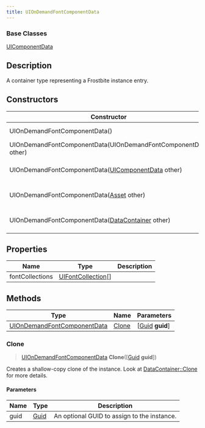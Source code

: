 ```yaml
---
title: UIOnDemandFontComponentData
---
```

### Base Classes

[UIComponentData](/vext/ref/fb/uicomponentdata/)

## Description

A container type representing a Frostbite instance entry.

## Constructors

| Constructor                                                                            | Description                                                                                                                                   |
| -------------------------------------------------------------------------------------- | --------------------------------------------------------------------------------------------------------------------------------------------- |
| UIOnDemandFontComponentData()                                                          | Create a new instance of this container type.                                                                                                 |
| UIOnDemandFontComponentData(UIOnDemandFontComponentData other)                         | Create a reference copy of an instance of the same type.                                                                                      |
| UIOnDemandFontComponentData([UIComponentData](/vext/ref/fb/uicomponentdata/) other)                  | Upcast an instance of type [UIComponentData](/vext/ref/fb/uicomponentdata/) to [UIOnDemandFontComponentData](/vext/ref/fb/uiondemandfontcomponentdata/).                  |
| UIOnDemandFontComponentData([Asset](/vext/ref/fb/asset/) other)                                      | Upcast an instance of type [Asset](/vext/ref/fb/asset/) to [UIOnDemandFontComponentData](/vext/ref/fb/uiondemandfontcomponentdata/).                                      |
| UIOnDemandFontComponentData([DataContainer](/vext/ref/shared/class/datacontainer) other) | Upcast an instance of type [DataContainer](/vext/ref/shared/class/datacontainer) to [UIOnDemandFontComponentData](/vext/ref/fb/uiondemandfontcomponentdata/). |

## Properties

| Name            | Type                                     | Description |
| --------------- | ---------------------------------------- | ----------- |
| fontCollections | [UIFontCollection](/vext/ref/fb/uifontcollection/)\[\] |             |

## Methods

| Type                                                       | Name            | Parameters                                     |
| ---------------------------------------------------------- | --------------- | ---------------------------------------------- |
| [UIOnDemandFontComponentData](/vext/ref/fb/uiondemandfontcomponentdata/) | [Clone](#clone) | \[[Guid](/vext/ref/shared/class/guid) **guid**\] |

### Clone

> [UIOnDemandFontComponentData](/vext/ref/fb/uiondemandfontcomponentdata/) **Clone**(\[[Guid](/vext/ref/shared/class/guid) **guid**\])

Creates a shallow-copy clone of the instance. Look at [DataContainer::Clone](/vext/ref/shared/class/datacontainer#clone) for more details.

#### Parameters

| Name | Type         | Description                                 |
| ---- | ------------ | ------------------------------------------- |
| guid | [Guid](/vext/ref/shared/class/guid/) | An optional GUID to assign to the instance. |
